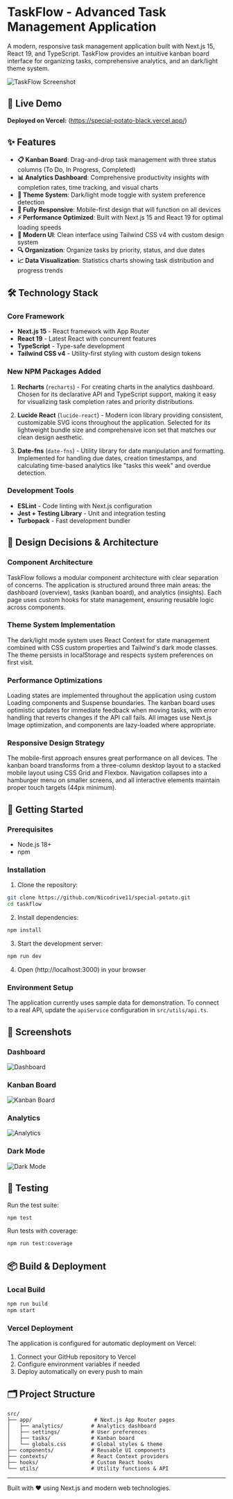 # TaskFlow - Advanced Task Management Application

A modern, responsive task management application built with Next.js 15, React 19, and TypeScript. TaskFlow provides an intuitive kanban board interface for organizing tasks, comprehensive analytics, and an dark/light theme system.

![TaskFlow Screenshot](./public/dashboard-screenshot.png)

## 🚀 Live Demo

**Deployed on Vercel:** (https://special-potato-black.vercel.app/)

## ✨ Features

- **📋 Kanban Board**: Drag-and-drop task management with three status columns (To Do, In Progress, Completed)
- **📊 Analytics Dashboard**: Comprehensive productivity insights with completion rates, time tracking, and visual charts
- **🌙 Theme System**: Dark/light mode toggle with system preference detection
- **📱 Fully Responsive**: Mobile-first design that will function on all devices
- **⚡ Performance Optimized**: Built with Next.js 15 and React 19 for optimal loading speeds
- **🎨 Modern UI**: Clean interface using Tailwind CSS v4 with custom design system
- **🔍 Organization**: Organize tasks by priority, status, and due dates
- **📈 Data Visualization**: Statistics charts showing task distribution and progress trends

## 🛠 Technology Stack

### Core Framework
- **Next.js 15** - React framework with App Router
- **React 19** - Latest React with concurrent features
- **TypeScript** - Type-safe development
- **Tailwind CSS v4** - Utility-first styling with custom design tokens

### New NPM Packages Added
1. **Recharts** (`recharts`) - For creating charts in the analytics dashboard. Chosen for its declarative API and TypeScript support, making it easy for visualizing task completion rates and priority distributions.

2. **Lucide React** (`lucide-react`) - Modern icon library providing consistent, customizable SVG icons throughout the application. Selected for its lightweight bundle size and comprehensive icon set that matches our clean design aesthetic.

3. **Date-fns** (`date-fns`) - Utility library for date manipulation and formatting. Implemented for handling due dates, creation timestamps, and calculating time-based analytics like "tasks this week" and overdue detection.

### Development Tools
- **ESLint** - Code linting with Next.js configuration
- **Jest + Testing Library** - Unit and integration testing
- **Turbopack** - Fast development bundler

## 🎯 Design Decisions & Architecture

### Component Architecture
TaskFlow follows a modular component architecture with clear separation of concerns. The application is structured around three main areas: the dashboard (overview), tasks (kanban board), and analytics (insights). Each page uses custom hooks for state management, ensuring reusable logic across components.

### Theme System Implementation
The dark/light mode system uses React Context for state management combined with CSS custom properties and Tailwind's dark mode classes. The theme persists in localStorage and respects system preferences on first visit.

### Performance Optimizations
Loading states are implemented throughout the application using custom Loading components and Suspense boundaries. The kanban board uses optimistic updates for immediate feedback when moving tasks, with error handling that reverts changes if the API call fails. All images use Next.js Image optimization, and components are lazy-loaded where appropriate.

### Responsive Design Strategy
The mobile-first approach ensures great performance on all devices. The kanban board transforms from a three-column desktop layout to a stacked mobile layout using CSS Grid and Flexbox. Navigation collapses into a hamburger menu on smaller screens, and all interactive elements maintain proper touch targets (44px minimum).


## 🚀 Getting Started

### Prerequisites
- Node.js 18+ 
- npm

### Installation

1. Clone the repository:
```bash
git clone https://github.com/Nicodrive11/special-potato.git
cd taskflow
```

2. Install dependencies:
```bash
npm install
```

3. Start the development server:
```bash
npm run dev
```

4. Open (http://localhost:3000) in your browser

### Environment Setup
The application currently uses sample data for demonstration. To connect to a real API, update the `apiService` configuration in `src/utils/api.ts`.

## 📱 Screenshots

### Dashboard
![Dashboard](./public/dashboard-screenshot.png)

### Kanban Board
![Kanban Board](./public/kanban-screenshot.png)

### Analytics
![Analytics](./public/analytics-screenshot.png)

### Dark Mode
![Dark Mode](./public/dark-mode-screenshot.png)

## 🧪 Testing

Run the test suite:
```bash
npm test
```

Run tests with coverage:
```bash
npm run test:coverage
```

## 📦 Build & Deployment

### Local Build
```bash
npm run build
npm start
```

### Vercel Deployment
The application is configured for automatic deployment on Vercel:

1. Connect your GitHub repository to Vercel
2. Configure environment variables if needed
3. Deploy automatically on every push to main

## 🗂 Project Structure

```
src/
├── app/                    # Next.js App Router pages
│   ├── analytics/         # Analytics dashboard
│   ├── settings/          # User preferences
│   ├── tasks/             # Kanban board
│   └── globals.css        # Global styles & theme
├── components/            # Reusable UI components
├── contexts/              # React Context providers
├── hooks/                 # Custom React hooks
└── utils/                 # Utility functions & API
```

---

Built with ❤️ using Next.js and modern web technologies.